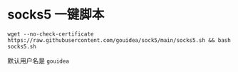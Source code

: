 # socks5 一键脚本

```
wget --no-check-certificate https://raw.githubusercontent.com/gouidea/sock5/main/socks5.sh && bash socks5.sh
```
默认用户名是 `gouidea`

